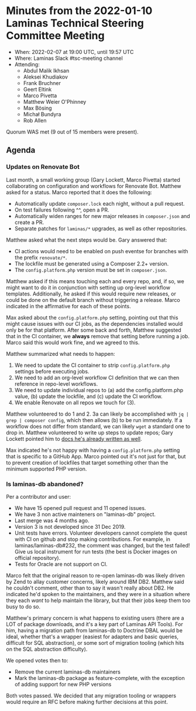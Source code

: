 # Minutes from the 2022-01-10 Laminas Technical Steering Committee Meeting

- When: 2022-02-07 at 19:00 UTC, until 19:57 UTC
- Where: Laminas Slack #tsc-meeting channel
- Attending:
  - Abdul Malik Ikhsan
  - Aleksei Khudiakov
  - Frank Bruchner
  - Geert Eltink
  - Marco Pivetta
  - Matthew Weier O'Phinney
  - Max Bösing
  - Michał Bundyra
  - Rob Allen

Quorum WAS met (9 out of 15 members were present).

## Agenda

### Updates on Renovate Bot

Last month, a small working group (Gary Lockett, Marco Pivetta) started collaborating on configuration and workflows for Renovate Bot.
Matthew asked for a status.
Marco reported that it does the following:

- Automatically update `composer.lock` each night, without a pull request.
- On test failures following ^^, open a PR.
- Automatically widen ranges for new major releases in `composer.json` and create a PR.
- Separate patches for `laminas/*` upgrades, as well as other repositories.

Matthew asked what the next steps would be.
Gary answered that:

- CI actions would need to be enabled on push eventse for branches with the prefix `renovate/*`.
- The lockfile must be generated using a Composer 2.2+ version.
- The `config.platform.php` version must be set in `composer.json`.

Matthew asked if this means touching each and every repo, and, if so, we might want to do it in conjunction with setting up org-level workflow templates.
Additionally, he asked if this would require new releases, or could be done on the default branch without triggering a release.
Marco indicated in the affirmative for each of these points.

Max asked about the `config.platform.php` setting, pointing out that this might cause issues with our CI jobs, as the dependencies installed would only be for that platform.
After some back and forth, Matthew suggested that in the CI container, we **always** remove that setting before running a job.
Marco said this would work fine, and we agreed to this.

Matthew summarized what needs to happen:

1. We need to update the CI container to strip `config.platform.php` settings before executing jobs.
2. We need to add an org-level workflow CI definition that we can then reference in repo-level workflows.
3. We need to update individual repos to (a) add the config.platform.php value, (b) update the lockfile, and (c) update the CI workflow.
4. We enable Renovate on all repos we touch for (3).

Matthew volunteered to do 1 and 2.
3a can likely be accomplished with `jq | grep | composer config`, which then allows (b) to be run immediately.
If a workflow does not differ from standard, we can likely `wget` a standard one to drop in.
Matthew volunteered to write up steps to update repos; Gary Lockett pointed him to [docs he's already written as well](https://github.com/laminas/.github/blob/main/RENOVATE.md).

Max indicated he's not happy with having a `config.platform.php` setting that is specific to a GitHub App.
Marco pointed out it's not just for that, but to prevent creation of lockfiles that target something other than the minimum supported PHP version.

### Is laminas-db abandoned?

Per a contributor and user:

- We have 15 opened pull request and 11 opened issues.
- We have 3 non active mainteners on "laminas-db" project.
- Last merge was 4 months ago.
- Version 3 is not developed since 31 Dec 2019.
- Unit tests have errors.
  Volunteer developers cannot complete the quest with CI on github and stop making contributions.
  For example, in laminas/laminas-db#232, the comment was changed, but the test failed!
  Give us local instrument for run tests (the best is Docker images on official repository).
- Tests for Oracle are not support on CI.

Marco felt that the original reason to re-open laminas-db was likely driven by Zend to allay customer concerns, likely around IBM DB2.
Matthew said he couldn't comment, other than to say it wasn't really about DB2.
He indicated he'd spoken to the maintainers, and they were in a situation where they each _want_ to help maintain the library, but that their jobs keep them too busy to do so.

Matthew's primary concern is what happens to existing users (there are a LOT of package downloads, and it's a key part of Laminas API Tools).
For him, having a migration path from laminas-db to Doctrine DBAL would be ideal, whether that's a wrapper (easiest for adapters and basic queries, difficult for SQL abstraction), or some sort of migration tooling (which hits on the SQL abstraction difficulty).

We opened votes then to:

- Remove the current laminas-db maintainers
- Mark the laminas-db package as feature-complete, with the exception of adding support for new PHP versions

Both votes passed.
We decided that any migration tooling or wrappers would require an RFC before making further decisions at this point.
